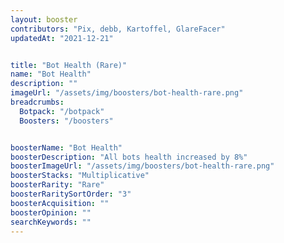 ```yaml
---
layout: booster
contributors: "Pix, debb, Kartoffel, GlareFacer"
updatedAt: "2021-12-21"


title: "Bot Health (Rare)"
name: "Bot Health"
description: ""
imageUrl: "/assets/img/boosters/bot-health-rare.png"
breadcrumbs:
  Botpack: "/botpack"
  Boosters: "/boosters"


boosterName: "Bot Health"
boosterDescription: "All bots health increased by 8%"
boosterImageUrl: "/assets/img/boosters/bot-health-rare.png"
boosterStacks: "Multiplicative"
boosterRarity: "Rare"
boosterRaritySortOrder: "3"
boosterAcquisition: ""
boosterOpinion: ""
searchKeywords: ""
---
```



